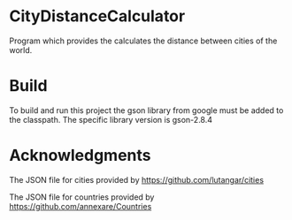 # CityDistanceCalculator
Program which provides the calculates the distance between cities of the world.


# Build
To build and run this project the gson library from google must be added to the classpath.
The specific library version is gson-2.8.4

# Acknowledgments
The JSON file for cities provided by
https://github.com/lutangar/cities

The JSON file for countries provided by 
https://github.com/annexare/Countries